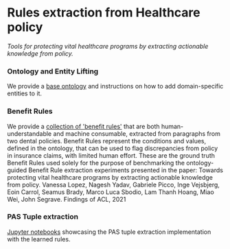 # Rules extraction from Healthcare policy
*Tools for protecting vital healthcare programs by extracting actionable knowledge from policy.*

### Ontology and Entity Lifting
We provide a [base ontology](ontology-and-lifting) and instructions on how to add domain-specific entities to it.

### Benefit Rules
We provide a [collection of 'benefit rules'](benefit_rules.json) that are both human-understandable and machine consumable, extracted from paragraphs from two dental policies.  Benefit Rules represent the conditions and values, defined in the ontology, that can be used to flag discrepancies from policy in insurance claims, with limited human effort. These are the ground truth Benefit Rules used solely for the purpose of benchmarking the ontology-guided Benefit Rule extraction experiments presented in the paper: 
Towards protecting vital healthcare programs by extracting actionable knowledge from policy. Vanessa Lopez, Nagesh Yadav, Gabriele Picco, Inge Vejsbjerg, Eoin Carrol, Seamus Brady, Marco Luca Sbodio,  Lam Thanh Hoang, Miao Wei, John Segrave. Findings of ACL, 2021

### PAS Tuple extraction
[Jupyter notebooks](spacy-extractor) showcasing the PAS tuple extraction implementation with the learned rules.

